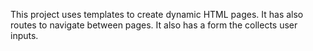 This project uses templates to create dynamic HTML pages.
It has also routes to navigate between pages.
It also has a form the collects user inputs.
